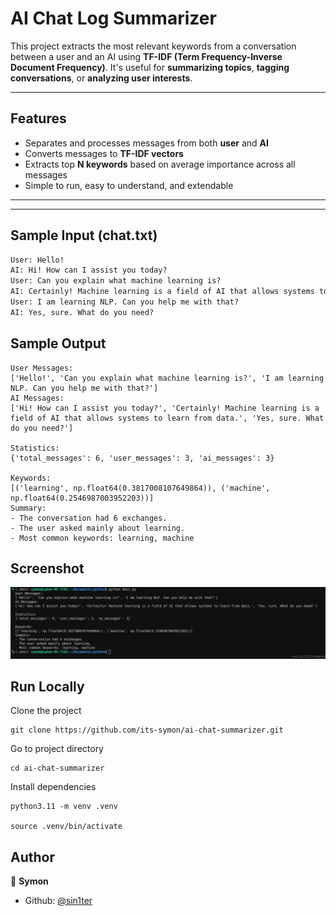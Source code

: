 # AI Chat Log Summarizer
This project extracts the most relevant keywords from a conversation between a user and an AI using **TF-IDF (Term Frequency-Inverse Document Frequency)**. It's useful for **summarizing topics**, **tagging conversations**, or **analyzing user interests**.

---

## Features

- Separates and processes messages from both **user** and **AI**
- Converts messages to **TF-IDF vectors**
- Extracts top **N keywords** based on average importance across all messages
- Simple to run, easy to understand, and extendable

---


---

## Sample Input (chat.txt)

```txt
User: Hello!
AI: Hi! How can I assist you today?
User: Can you explain what machine learning is?
AI: Certainly! Machine learning is a field of AI that allows systems to learn from data.
User: I am learning NLP. Can you help me with that?
AI: Yes, sure. What do you need?
```

## Sample Output 
```
User Messages:
['Hello!', 'Can you explain what machine learning is?', 'I am learning NLP. Can you help me with that?']
AI Messages:
['Hi! How can I assist you today?', 'Certainly! Machine learning is a field of AI that allows systems to learn from data.', 'Yes, sure. What do you need?']

Statistics:
{'total_messages': 6, 'user_messages': 3, 'ai_messages': 3}

Keywords:
[('learning', np.float64(0.3817008107649864)), ('machine', np.float64(0.2546987003952203))]
Summary:
- The conversation had 6 exchanges.
- The user asked mainly about learning.
- Most common keywords: learning, machine
```

## Screenshot

![Farmers Market Finder Demo](image.png)

## Run Locally
Clone the project 
```
git clone https://github.com/its-symon/ai-chat-summarizer.git

```
Go to project directory
```
cd ai-chat-summarizer
```

Install dependencies

```
python3.11 -m venv .venv

source .venv/bin/activate
```


## Author

👤 **Symon**

- Github: [@sin1ter](https://github.com/sin1ter)
